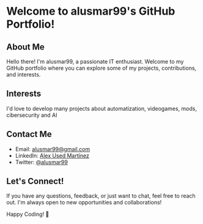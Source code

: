 # Welcome to alusmar99's GitHub Portfolio!

## About Me

Hello there! I'm alusmar99, a passionate IT enthusiast. Welcome to my GitHub portfolio where you can explore some of my projects, contributions, and interests.


## Interests

I'd love to develop many projects about automatization, videogames, mods, cibersecurity and AI 

## Contact Me

- Email: alusmar99@gmail.com
- LinkedIn: [Alex Used Martínez](https://www.linkedin.com/in/alex-used-mart%C3%ADnez-b65b251b0/)
- Twitter: [@alusmar99](https://twitter.com/Alusmar99)

## Let's Connect!

If you have any questions, feedback, or just want to chat, feel free to reach out. I'm always open to new opportunities and collaborations!

Happy Coding! 🚀
